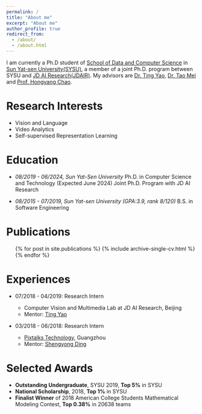 ```yaml
---
permalink: /
title: "About me"
excerpt: "About me"
author_profile: true
redirect_from: 
  - /about/
  - /about.html
---
```


I am currently a Ph.D student of [School of Data and Computer Science](http://sdcs.sysu.edu.cn/) in [Sun Yat-sen University(SYSU)](http://www.sysu.edu.cn/2012/en/index.htm), a member of a joint Ph.D. program between SYSU and [JD AI Research(JDAIR)](https://air.jd.com/#index). My advisors are [Dr. Ting Yao](http://tingyao.deepfun.club/), [Dr. Tao Mei](https://taomei.me/) and [Prof. Hongyang Chao](http://sdcs.sysu.edu.cn/content/2508).

Research Interests
======
* Vision and Language
* Video Analytics
* Self-supervised Representation Learning

Education
======
* *08/2019 - 06/2024, Sun Yat-Sen University*
  Ph.D. in Computer Science and Technology (Expected June 2024)
  Joint Ph.D. Program with JD AI Research

* *08/2015 - 07/2019, Sun Yat-sen University (GPA:3.9, rank 8/120)*
  B.S. in Software Engineering

Publications
======
  <ul>{% for post in site.publications %}
    {% include archive-single-cv.html %}
  {% endfor %}</ul>

Experiences
======
* 07/2018 - 04/2019: Research Intern
  * Computer Vision and Multimedia Lab at JD AI Research, Beijing
  * Mentor: [Ting Yao](http://tingyao.deepfun.club/)

* 03/2018 - 06/2018: Research Intern
  * [Pixtalks Technology](http://www.pixtalks.com/home), Guangzhou
  * Mentor: [Shengyong Ding](https://dblp.uni-trier.de/pers/hd/d/Ding:Shengyong)

Selected Awards
======
* **Outstanding Undergraduate**, SYSU 2019, **Top 5%** in SYSU
* **National Scholarship**, 2018, **Top 1%** in SYSU
* **Finalist Winner** of 2018 American College Students Mathematical Modeling Contest, **Top 0.38%** in 20638 teams
